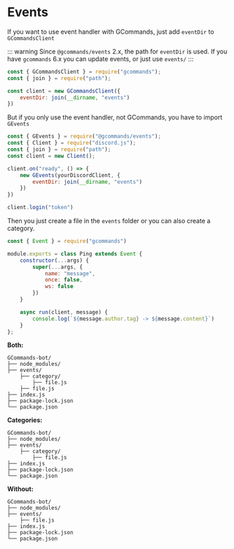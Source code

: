 # Events

If you want to use event handler with GCommands, just add `eventDir` to `GCommandsClient`

::: warning
Since `@gcommands/events` 2.x, the path for `eventDir` is used. If you have `gcommands` 6.x you can update events, or just use `events/`
:::

```js
const { GCommandsClient } = require("gcommands");
const { join } = require("path");

const client = new GCommandsClient({
    eventDir: join(__dirname, "events")
})
```

But if you only use the event handler, not GCommands, you have to import `GEvents`

```js
const { GEvents } = require("@gcommands/events");
const { Client } = require("discord.js");
const { join } = require("path");
const client = new Client();

client.on("ready", () => {
    new GEvents(yourDiscordClient, {
        eventDir: join(__dirname, "events")
    })
}) 

client.login("token")
```

Then you just create a file in the `events` folder or you can also create a category.

```js
const { Event } = require("gcommands")

module.exports = class Ping extends Event {
    constructor(...args) {
        super(...args, {
            name: "message",
            once: false,
            ws: false
        })
    }

    async run(client, message) {
        console.log(`${message.author.tag} -> ${message.content}`)
    }
};
```

**Both:**
```
GCommands-bot/
├── node_modules/
├── events/
    ├── category/
        ├── file.js
    ├── file.js
├── index.js
├── package-lock.json
└── package.json
```

**Categories:**
```
GCommands-bot/
├── node_modules/
├── events/
    ├── category/
        ├── file.js
├── index.js
├── package-lock.json
└── package.json
```

**Without:**
```
GCommands-bot/
├── node_modules/
├── events/
    ├── file.js
├── index.js
├── package-lock.json
└── package.json
```
